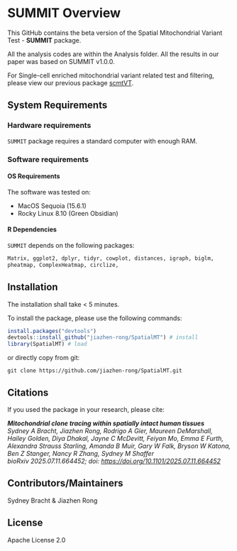 # SUMMIT Overview
This GitHub contains the beta version of the Spatial Mitochondrial Variant Test - **SUMMIT** package.

All the analysis codes are within the Analysis folder. All the results in our paper was based on SUMMIT v1.0.0. 

For Single-cell enriched mitochondrial variant related test and filtering, please view our previous package [scmtVT](https://github.com/jiazhen-rong/scmtVT).

## System Requirements
### Hardware requirements
```SUMMIT``` package requires a standard computer with enough RAM.

### Software requirements
#### OS Requirements
The software was tested on:

 - MacOS Sequoia (15.6.1)
 - Rocky Linux 8.10 (Green Obsidian)
   
#### R Dependencies
```SUMMIT``` depends on the following packages:

``` r
Matrix, ggplot2, dplyr, tidyr, cowplot, distances, igraph, biglm,
pheatmap, ComplexHeatmap, circlize, 
```

## Installation
The installation shall take < 5 minutes.

To install the package, please use the following commands:
``` r
install.packages("devtools")
devtools::install_github("jiazhen-rong/SpatialMT") # install
library(SpatialMT) # load
```
or directly copy from git:
``` linux
git clone https://github.com/jiazhen-rong/SpatialMT.git
```

## Citations
If you used the package in your research, please cite:

***Mitochondrial clone tracing within spatially intact human tissues** <br/>
Sydney A Bracht, Jiazhen Rong, Rodrigo A Gier, Maureen DeMarshall, Hailey Golden, Diya Dhakal, Jayne C McDevitt, Feiyan Mo, Emma E Furth, Alexandra Strauss Starling, Amanda B Muir, Gary W Falk, Bryson W Katona, Ben Z Stanger, Nancy R Zhang, Sydney M Shaffer <br/>
bioRxiv 2025.07.11.664452; doi: https://doi.org/10.1101/2025.07.11.664452* <br/>

## Contributors/Maintainers
Sydney Bracht & Jiazhen Rong

## License
Apache License 2.0
